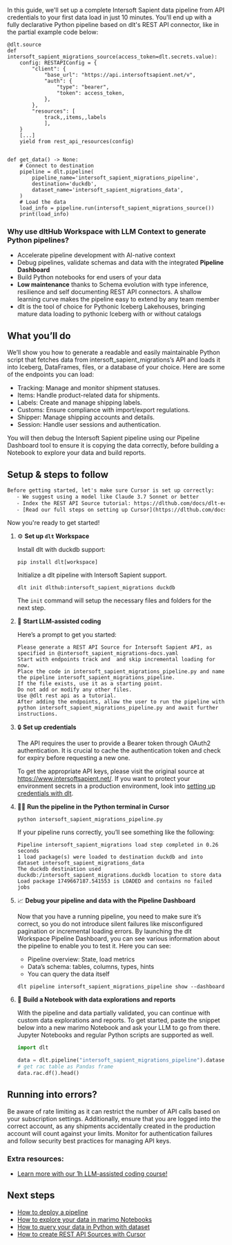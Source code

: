 In this guide, we'll set up a complete Intersoft Sapient data pipeline from API credentials to your first data load in just 10 minutes. You'll end up with a fully declarative Python pipeline based on dlt's REST API connector, like in the partial example code below:

```python-outcome
@dlt.source
def intersoft_sapient_migrations_source(access_token=dlt.secrets.value):
    config: RESTAPIConfig = {
        "client": {
            "base_url": "https://api.intersoftsapient.net/v",
            "auth": {
                "type": "bearer",
                "token": access_token,
            },
        },
        "resources": [
            track,,items,,labels
            ],
    }
    [...]
    yield from rest_api_resources(config)


def get_data() -> None:
    # Connect to destination
    pipeline = dlt.pipeline(
        pipeline_name='intersoft_sapient_migrations_pipeline',
        destination='duckdb',
        dataset_name='intersoft_sapient_migrations_data', 
    )
    # Load the data
    load_info = pipeline.run(intersoft_sapient_migrations_source())
    print(load_info) 
```

### Why use dltHub Workspace with LLM Context to generate Python pipelines?

- Accelerate pipeline development with AI-native context
- Debug pipelines, validate schemas and data with the integrated **Pipeline Dashboard**
- Build Python notebooks for end users of your data
- **Low maintenance** thanks to Schema evolution with type inference, resilience and self documenting REST API connectors. A shallow learning curve makes the pipeline easy to extend by any team member
- dlt is the tool of choice for Pythonic Iceberg Lakehouses, bringing mature data loading to pythonic Iceberg with or without catalogs

## What you’ll do

We’ll show you how to generate a readable and easily maintainable Python script that fetches data from intersoft_sapient_migrations’s API and loads it into Iceberg, DataFrames, files, or a database of your choice. Here are some of the endpoints you can load:

- Tracking: Manage and monitor shipment statuses.
- Items: Handle product-related data for shipments.
- Labels: Create and manage shipping labels.
- Customs: Ensure compliance with import/export regulations.
- Shipper: Manage shipping accounts and details.
- Session: Handle user sessions and authentication.

You will then debug the Intersoft Sapient pipeline using our Pipeline Dashboard tool to ensure it is copying the data correctly, before building a Notebook to explore your data and build reports.

## Setup & steps to follow

```default
Before getting started, let's make sure Cursor is set up correctly:
   - We suggest using a model like Claude 3.7 Sonnet or better
   - Index the REST API Source tutorial: https://dlthub.com/docs/dlt-ecosystem/verified-sources/rest_api/ and add it to context as **@dlt rest api**
   - [Read our full steps on setting up Cursor](https://dlthub.com/docs/dlt-ecosystem/llm-tooling/cursor-restapi#23-configuring-cursor-with-documentation)
```

Now you're ready to get started!

1. ⚙️ **Set up `dlt` Workspace**
    
    Install dlt with duckdb support:
    ```shell
    pip install dlt[workspace]
    ```

    Initialize a dlt pipeline with Intersoft Sapient support.
    ```shell
    dlt init dlthub:intersoft_sapient_migrations duckdb
    ```

    The `init` command will setup the necessary files and folders for the next step.
    
2. 🤠 **Start LLM-assisted coding**
    
    Here’s a prompt to get you started:
    
    ```prompt
    Please generate a REST API Source for Intersoft Sapient API, as specified in @intersoft_sapient_migrations-docs.yaml 
    Start with endpoints track and  and skip incremental loading for now. 
    Place the code in intersoft_sapient_migrations_pipeline.py and name the pipeline intersoft_sapient_migrations_pipeline. 
    If the file exists, use it as a starting point. 
    Do not add or modify any other files. 
    Use @dlt rest api as a tutorial. 
    After adding the endpoints, allow the user to run the pipeline with python intersoft_sapient_migrations_pipeline.py and await further instructions.
    ```

    
3. 🔒 **Set up credentials** 
    
    The API requires the user to provide a Bearer token through OAuth2 authentication. It is crucial to cache the authentication token and check for expiry before requesting a new one.
    
    To get the appropriate API keys, please visit the original source at https://www.intersoftsapient.net/.
    If you want to protect your environment secrets in a production environment, look into [setting up credentials with dlt](https://dlthub.com/docs/walkthroughs/add_credentials).
    
4. 🏃‍♀️ **Run the pipeline in the Python terminal in Cursor**
    
    ```shell
    python intersoft_sapient_migrations_pipeline.py
    ```
    
    If your pipeline runs correctly, you’ll see something like the following:
    
    ```shell
    Pipeline intersoft_sapient_migrations load step completed in 0.26 seconds
    1 load package(s) were loaded to destination duckdb and into dataset intersoft_sapient_migrations_data
    The duckdb destination used duckdb:/intersoft_sapient_migrations.duckdb location to store data
    Load package 1749667187.541553 is LOADED and contains no failed jobs
    ```
    
5. 📈 **Debug your pipeline and data with the Pipeline Dashboard**

    Now that you have a running pipeline, you need to make sure it’s correct, so you do not introduce silent failures like misconfigured pagination or incremental loading errors. By launching the dlt Workspace Pipeline Dashboard, you can see various information about the pipeline to enable you to test it. Here you can see:
    - Pipeline overview: State, load metrics
    - Data’s schema: tables, columns, types, hints
    - You can query the data itself
    
    ```shell
    dlt pipeline intersoft_sapient_migrations_pipeline show --dashboard
    ```
    
6. 🐍 **Build a Notebook with data explorations and reports**

    With the pipeline and data partially validated, you can continue with custom data explorations and reports. To get started, paste the snippet below into a new marimo Notebook and ask your LLM to go from there. Jupyter Notebooks and regular Python scripts are supported as well.

    
    ```python
    import dlt

   data = dlt.pipeline("intersoft_sapient_migrations_pipeline").dataset()
   # get rac table as Pandas frame
   data.rac.df().head()
    ```

## Running into errors?

Be aware of rate limiting as it can restrict the number of API calls based on your subscription settings. Additionally, ensure that you are logged into the correct account, as any shipments accidentally created in the production account will count against your limits. Monitor for authentication failures and follow security best practices for managing API keys.

### Extra resources:

- [Learn more with our 1h LLM-assisted coding course!](https://www.youtube.com/watch?v=GGid70rnJuM)

## Next steps

- [How to deploy a pipeline](https://dlthub.com/docs/walkthroughs/deploy-a-pipeline)
- [How to explore your data in marimo Notebooks](https://dlthub.com/docs/general-usage/dataset-access/marimo)
- [How to query your data in Python with dataset](https://dlthub.com/docs/general-usage/dataset-access/dataset)
- [How to create REST API Sources with Cursor](https://dlthub.com/docs/dlt-ecosystem/llm-tooling/cursor-restapi)